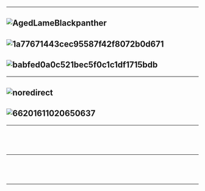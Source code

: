 

-------------
![AgedLameBlackpanther](https://thumbs.gfycat.com/AgedLameBlackpanther-max-1mb.gif)
--------------
![1a77671443cec95587f42f8072b0d671](https://i.pinimg.com/originals/1a/77/67/1a77671443cec95587f42f8072b0d671.gif)
------------
![babfed0a0c521bec5f0c1c1df1715bdb](https://i.pinimg.com/originals/ba/bf/ed/babfed0a0c521bec5f0c1c1df1715bdb.gif)
------------
--------------
![noredirect](https://i.imgur.com/pCdKtmJ.gif?noredirect)
------------
![66201611020650637](https://cdn.iwastesomuchtime.com/66201611020650637.gif)
------------
--------------
![]()
------------
![]()
------------
--------------
![]()
------------
![]()
------------
--------------
![]()
------------
![]()
------------
